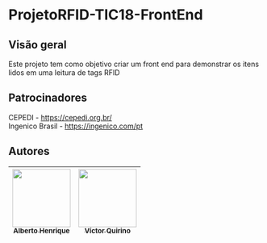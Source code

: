 # ProjetoRFID-TIC18-FrontEnd

## Visão geral
Este projeto tem como objetivo criar um front end para demonstrar os itens lidos em uma leitura de tags RFID

## Patrocinadores
CEPEDI - https://cepedi.org.br/ <br>
Ingenico Brasil - https://ingenico.com/pt

## Autores

| [<img src="https://avatars.githubusercontent.com/u/81397160?v=4" width=115><br><sub>Alberto Henrique</sub>](https://github.com/albertolunia)| [<img src="https://avatars.githubusercontent.com/u/51959432?v=4" width=115><br><sub>Víctor Quirino</sub>](https://github.com/VictorSMQuirino) |
| :---: | :---: 

